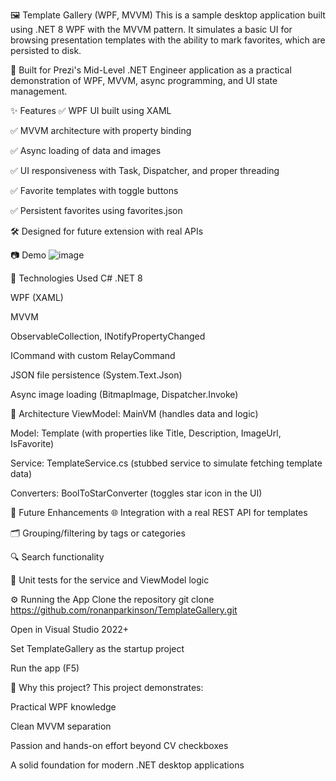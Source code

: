 🖼️ Template Gallery (WPF, MVVM)
This is a sample desktop application built using .NET 8 WPF with the MVVM pattern. It simulates a basic UI for browsing presentation templates with the ability to mark favorites, which are persisted to disk.

🧪 Built for Prezi's Mid-Level .NET Engineer application as a practical demonstration of WPF, MVVM, async programming, and UI state management.

✨ Features
✅ WPF UI built using XAML

✅ MVVM architecture with property binding

✅ Async loading of data and images

✅ UI responsiveness with Task, Dispatcher, and proper threading

✅ Favorite templates with toggle buttons

✅ Persistent favorites using favorites.json

🛠️ Designed for future extension with real APIs

📷 Demo
![image](https://github.com/user-attachments/assets/9ec724b5-fed4-4e88-9d42-dd9019048c54)


🧠 Technologies Used
C# .NET 8

WPF (XAML)

MVVM

ObservableCollection<T>, INotifyPropertyChanged

ICommand with custom RelayCommand

JSON file persistence (System.Text.Json)

Async image loading (BitmapImage, Dispatcher.Invoke)

📂 Architecture
ViewModel: MainVM (handles data and logic)

Model: Template (with properties like Title, Description, ImageUrl, IsFavorite)

Service: TemplateService.cs (stubbed service to simulate fetching template data)

Converters: BoolToStarConverter (toggles star icon in the UI)

🔄 Future Enhancements
🌐 Integration with a real REST API for templates

🗂️ Grouping/filtering by tags or categories

🔍 Search functionality

🧪 Unit tests for the service and ViewModel logic

⚙️ Running the App
Clone the repository
git clone https://github.com/ronanparkinson/TemplateGallery.git

Open in Visual Studio 2022+

Set TemplateGallery as the startup project

Run the app (F5)

🙋 Why this project?
This project demonstrates:

Practical WPF knowledge

Clean MVVM separation

Passion and hands-on effort beyond CV checkboxes

A solid foundation for modern .NET desktop applications
